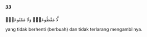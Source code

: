 ##### 33

<span class="ayah">لَّا مَقْطُوعَةٍۢ وَلَا مَمْنُوعَةٍۢ</span>

<span class="ayah_translation">yang tidak berhenti (berbuah) dan tidak terlarang mengambilnya.</span>
